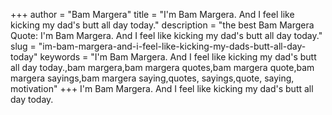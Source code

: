 +++
author = "Bam Margera"
title = "I'm Bam Margera. And I feel like kicking my dad's butt all day today."
description = "the best Bam Margera Quote: I'm Bam Margera. And I feel like kicking my dad's butt all day today."
slug = "im-bam-margera-and-i-feel-like-kicking-my-dads-butt-all-day-today"
keywords = "I'm Bam Margera. And I feel like kicking my dad's butt all day today.,bam margera,bam margera quotes,bam margera quote,bam margera sayings,bam margera saying,quotes, sayings,quote, saying, motivation"
+++
I'm Bam Margera. And I feel like kicking my dad's butt all day today.
